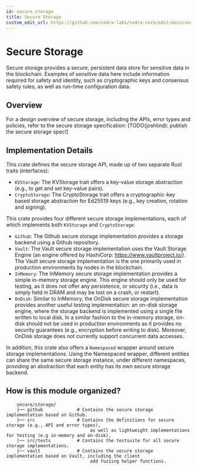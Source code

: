 ```yaml
---
id: secure_storage
title: Secure Storage
custom_edit_url: https://github.com/cedra-labs/cedra-core/edit/main/secure/storage/README.md
---
```

# Secure Storage

Secure storage provides a secure, persistent data store for sensitive data in the
blockchain. Examples of sensitive data here include information required for safety and
identity, such as cryptographic keys and consensus safety rules, as well as
run-time configuration data.

## Overview

For a design overview of secure storage, including the APIs, error types and policies, refer
to the secure storage specification:
[TODO(joshlind): publish the secure storage spec!]

## Implementation Details

This crate defines the secure storage API, made up of two separate Rust traits (interfaces):
- `KVStorage`: The KVStorage trait offers a key-value storage abstraction (e.g., to get
and set key-value pairs).
- `CryptoStorage`: The CryptoStorage trait offers a cryptographic-key based storage
abstraction for Ed25519 keys (e.g., key creation, rotation and signing).

This crate provides four different secure storage implementations, each of which implements
both `KVStorage` and `CryptoStorage`:
- `Github`: The Github secure storage implementation provides a storage backend using a
Github repository.
- `Vault`: The Vault secure storage implementation uses the Vault Storage Engine (an engine
offered by HashiCorp: https://www.vaultproject.io/). The Vault secure storage implementation
is the one primarily used in production environments by nodes in the blockchain.
- `InMemory`: The InMemory secure storage implementation provides a simple in-memory storage
engine. This engine should only be used for testing, as it does not offer any persistence, or
security (i.e., data is simply held in DRAM and may be lost on a crash, or restart).
- `OnDisk`: Similar to InMemory, the OnDisk secure storage implementation provides another
useful testing implementation: an on-disk storage engine, where the storage backend is
implemented using a single file written to local disk. In a similar fashion to the in-memory
storage, on-disk should not be used in production environments as it provides no security
guarantees (e.g., encryption before writing to disk). Moreover, OnDisk storage does not
currently support concurrent data accesses.

In addition, this crate also offers a `Namespaced` wrapper around secure storage
implementations. Using the Namespaced wrapper, different entities can share the
same secure storage instance, under different namespaces, providing an abstraction that
each entity has its own secure storage backend.

## How is this module organized?
```
    secure/storage/
    ├── github             # Contains the secure storage implementation based on Github.
    ├── src                # Contains the definitions for secure storage (e.g., API and error types),
                                as well as lightweight implementations for testing (e.g in-memory and on-disk).
    |── src/tests          # Contains the testsuite for all secure storage implementations.
    ├── vault              # Contains the secure storage implementation based on Vault, including the client
                                add fuzzing helper functions.
```
